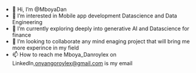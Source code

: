 - 👋 Hi, I’m @MboyaDan
- 👀 I’m interested in Mobile app development Datascience and Data Engineering 
- 🌱 I’m currently exploring deeply into generative AI and Datascience for finance
- 💞️ I’m looking to collaborate any mind enaging project that will bring me more experince in my field
- 📫 How to reach me Mboya_Danroylex on LinkedIn,onyangoroylex@gmail.com is my email

<!---
MboyaDan/MboyaDan is a ✨ special ✨ repository because its `README.md` (this file) appears on your GitHub profile.
You can click the Preview link to take a look at your changes.
--->
